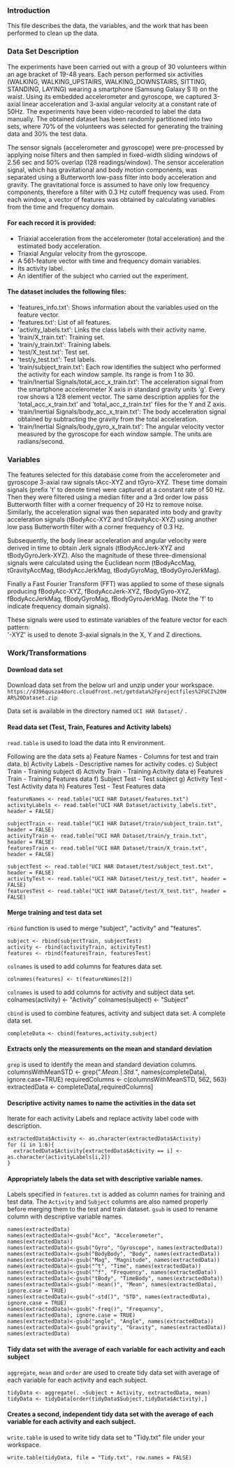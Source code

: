 ### Introduction

This file describes the data, the variables, and the work that has been performed to clean up the data.

### Data Set Description

The experiments have been carried out with a group of 30 volunteers within an age bracket of 19-48 years. Each person performed six activities (WALKING, WALKING_UPSTAIRS, WALKING_DOWNSTAIRS, SITTING, STANDING, LAYING) wearing a smartphone (Samsung Galaxy S II) on the waist. Using its embedded accelerometer and gyroscope, we captured 3-axial linear acceleration and 3-axial angular velocity at a constant rate of 50Hz. The experiments have been video-recorded to label the data manually. The obtained dataset has been randomly partitioned into two sets, where 70% of the volunteers was selected for generating the training data and 30% the test data. 

The sensor signals (accelerometer and gyroscope) were pre-processed by applying noise filters and then sampled in fixed-width sliding windows of 2.56 sec and 50% overlap (128 readings/window). The sensor acceleration signal, which has gravitational and body motion components, was separated using a Butterworth low-pass filter into body acceleration and gravity. The gravitational force is assumed to have only low frequency components, therefore a filter with 0.3 Hz cutoff frequency was used. From each window, a vector of features was obtained by calculating variables from the time and frequency domain. 

#### For each record it is provided:

* Triaxial acceleration from the accelerometer (total acceleration) and the estimated body acceleration.
* Triaxial Angular velocity from the gyroscope. 
* A 561-feature vector with time and frequency domain variables. 
* Its activity label. 
* An identifier of the subject who carried out the experiment.

#### The dataset includes the following files:

* 'features_info.txt': Shows information about the variables used on the feature vector.
* 'features.txt': List of all features.
* 'activity_labels.txt': Links the class labels with their activity name.
* 'train/X_train.txt': Training set.
* 'train/y_train.txt': Training labels.
* 'test/X_test.txt': Test set.
* 'test/y_test.txt': Test labels.
* 'train/subject_train.txt': Each row identifies the subject who performed the activity for each window sample. Its range is from 1 to 30. 
* 'train/Inertial Signals/total_acc_x_train.txt': The acceleration signal from the smartphone accelerometer X axis in standard gravity units 'g'. Every row shows a 128 element vector. The same description applies for the 'total_acc_x_train.txt' and 'total_acc_z_train.txt' files for the Y and Z axis. 
* 'train/Inertial Signals/body_acc_x_train.txt': The body acceleration signal obtained by subtracting the gravity from the total acceleration. 
* 'train/Inertial Signals/body_gyro_x_train.txt': The angular velocity vector measured by the gyroscope for each window sample. The units are radians/second. 

### Variables

The features selected for this database come from the accelerometer and gyroscope 3-axial raw signals tAcc-XYZ and tGyro-XYZ. These time domain signals (prefix 't' to denote time) were captured at a constant rate of 50 Hz. Then they were filtered using a median filter and a 3rd order low pass Butterworth filter with a corner frequency of 20 Hz to remove noise. Similarly, the acceleration signal was then separated into body and gravity acceleration signals (tBodyAcc-XYZ and tGravityAcc-XYZ) using another low pass Butterworth filter with a corner frequency of 0.3 Hz. 

Subsequently, the body linear acceleration and angular velocity were derived in time to obtain Jerk signals (tBodyAccJerk-XYZ and tBodyGyroJerk-XYZ). Also the magnitude of these three-dimensional signals were calculated using the Euclidean norm (tBodyAccMag, tGravityAccMag, tBodyAccJerkMag, tBodyGyroMag, tBodyGyroJerkMag). 

Finally a Fast Fourier Transform (FFT) was applied to some of these signals producing fBodyAcc-XYZ, fBodyAccJerk-XYZ, fBodyGyro-XYZ, fBodyAccJerkMag, fBodyGyroMag, fBodyGyroJerkMag. (Note the 'f' to indicate frequency domain signals). 

These signals were used to estimate variables of the feature vector for each pattern:  
'-XYZ' is used to denote 3-axial signals in the X, Y and Z directions.

### Work/Transformations

#### Download data set

Download data set from the below url and unzip under your workspace.
` https://d396qusza40orc.cloudfront.net/getdata%2Fprojectfiles%2FUCI%20HAR%20Dataset.zip `

Data set is available in the directory named `UCI HAR Dataset/` .

#### Read data set (Test, Train, Features and Activity labels)
`read.table` is used to load the data into R environment.
 
Following are the data sets
 a) Feature Names - Columns for test and train data.
 b) Activity Labels - Descriptive names for activity codes.
 c) Subject Train - Training subject
 d) Activity Train - Training Activity data
 e) Features Train - Training Features data
 f) Subject Test - Test subject
 g) Activity Test - Test Activity data
 h) Features Test - Test Features data

```
featureNames <- read.table("UCI HAR Dataset/features.txt")
activityLabels <- read.table("UCI HAR Dataset/activity_labels.txt", header = FALSE)

subjectTrain <- read.table("UCI HAR Dataset/train/subject_train.txt", header = FALSE)
activityTrain <- read.table("UCI HAR Dataset/train/y_train.txt", header = FALSE)
featuresTrain <- read.table("UCI HAR Dataset/train/X_train.txt", header = FALSE)

subjectTest <- read.table("UCI HAR Dataset/test/subject_test.txt", header = FALSE)
activityTest <- read.table("UCI HAR Dataset/test/y_test.txt", header = FALSE)
featuresTest <- read.table("UCI HAR Dataset/test/X_test.txt", header = FALSE)
```

#### Merge training and test data set

`rbind` function is used to merge "subject", "activity" and "features".
```
subject <- rbind(subjectTrain, subjectTest)
activity <- rbind(activityTrain, activityTest)
features <- rbind(featuresTrain, featuresTest)
```
`colnames` is used to add columns for features data set.

`colnames(features) <- t(featureNames[2])`

`colnames` is used to add columns for activity and subject data set.
colnames(activity) <- "Activity"
colnames(subject) <- "Subject"

`cbind` is used to combine features, activity and subject data set.
A complete data set.

`completeData <- cbind(features,activity,subject)`

#### Extracts only the measurements on the mean and standard deviation

`grep` is used to identify the mean and standard deviation columns.
columnsWithMeanSTD <- grep(".*Mean.*|.*Std.*", names(completeData), ignore.case=TRUE)
requiredColumns <- c(columnsWithMeanSTD, 562, 563)
extractedData <- completeData[,requiredColumns]

#### Descriptive activity names to name the activities in the data set

Iterate for each activity Labels and replace activity label code with description.

```
extractedData$Activity <- as.character(extractedData$Activity)
for (i in 1:6){
  extractedData$Activity[extractedData$Activity == i] <- as.character(activityLabels[i,2])
}
```

#### Appropriately labels the data set with descriptive variable names.

Labels specified in `features.txt` is added as column names for training and test data. 
The `Activity` and `Subject` columns are also named properly before merging them to the test and train dataset.
`gsub` is used to rename column with descriptive variable names. 

```
names(extractedData)
names(extractedData)<-gsub("Acc", "Accelerometer", names(extractedData))
names(extractedData)<-gsub("Gyro", "Gyroscope", names(extractedData))
names(extractedData)<-gsub("BodyBody", "Body", names(extractedData))
names(extractedData)<-gsub("Mag", "Magnitude", names(extractedData))
names(extractedData)<-gsub("^t", "Time", names(extractedData))
names(extractedData)<-gsub("^f", "Frequency", names(extractedData))
names(extractedData)<-gsub("tBody", "TimeBody", names(extractedData))
names(extractedData)<-gsub("-mean()", "Mean", names(extractedData), ignore.case = TRUE)
names(extractedData)<-gsub("-std()", "STD", names(extractedData), ignore.case = TRUE)
names(extractedData)<-gsub("-freq()", "Frequency", names(extractedData), ignore.case = TRUE)
names(extractedData)<-gsub("angle", "Angle", names(extractedData))
names(extractedData)<-gsub("gravity", "Gravity", names(extractedData))
names(extractedData)
```

#### Tidy data set with the average of each variable for each activity and each subject

`aggregate`, `mean`  and `order` are used to create tidy data set with average of each variable for each activity and each subject.

```
tidyData <- aggregate(. ~Subject + Activity, extractedData, mean)
tidyData <- tidyData[order(tidyData$Subject,tidyData$Activity),]

```

#### Creates a second, independent tidy data set with the average of each variable for each activity and each subject.
`write.table` is used to write tidy data set to "Tidy.txt" file under your workspace.

```
write.table(tidyData, file = "Tidy.txt", row.names = FALSE)
```